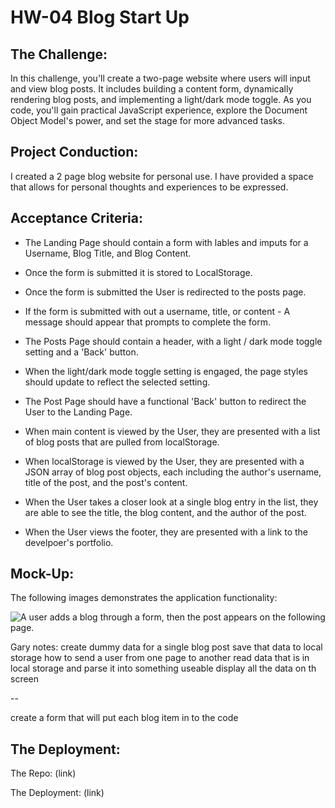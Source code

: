 # HW-04 Blog Start Up

## The Challenge:

In this challenge, you'll create a two-page website where users will input and view blog posts. It includes building a content form, dynamically rendering blog posts, and implementing a light/dark mode toggle. As you code, you'll gain practical JavaScript experience, explore the Document Object Model's power, and set the stage for more advanced tasks.


## Project Conduction: 

I created a 2 page blog website for personal use. I have provided a space that allows for personal thoughts and experiences to be expressed. 


## Acceptance Criteria:

- The Landing Page should contain a form with lables and imputs for a Username, Blog Title, and Blog Content.

- Once the form is submitted it is stored to LocalStorage.

- Once the form is submitted the User is redirected to the posts page. 

- If the form is submitted with out a username, title, or content - A message should appear that prompts to complete the form.

- The Posts Page should contain a header, with a light / dark mode toggle setting and a 'Back' button. 

- When the light/dark mode toggle setting is engaged, the page styles should update to reflect the selected setting. 

- The Post Page should have a functional 'Back' button to redirect the User to the Landing Page. 

- When main content is viewed by the User, they are presented with a list of blog posts that are pulled from localStorage.

- When localStorage is viewed by the User, they are presented with a JSON array of blog post objects, each including the author's username, title of the post, and the post's content. 

- When the User takes a closer look at a single blog entry in the list, they are able to see the title, the blog content, and the author of the post. 

- When the User views the footer, they are presented with a link to the develpoer's portfolio. 



## Mock-Up: 

The following images demonstrates the application functionality:

![A user adds a blog through a form, then the post appears on the following page.](./assets/100-web-apis-challenge-demo.gif)


Gary notes: 
create dummy data for a single blog post
save that data to local storage
how to send a user from one page to another
read data that is in local storage and parse it into something useable
display all the data on th screen

--

create a form that will put each blog item in to the code

## The Deployment:

The Repo: (link)

The Deployment: (link)
